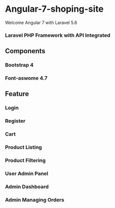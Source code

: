 # Angular-7-shoping-site
Welcome Angular 7 with Laravel 5.6

### Laravel PHP Framework with API Integrated
## Components 
### Bootstrap 4 
### Font-aswome 4.7

## Feature
### Login 
### Register
### Cart
### Product Listing
### Product Filtering
### User Admin Panel
### Admin Dashboard
### Admin Managing Orders
